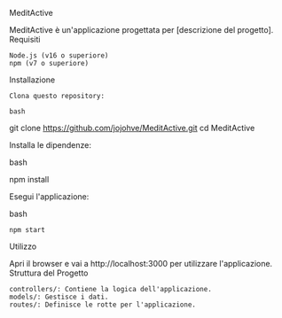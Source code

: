 MeditActive

MeditActive è un'applicazione progettata per [descrizione del progetto].
Requisiti

    Node.js (v16 o superiore)
    npm (v7 o superiore)

Installazione

    Clona questo repository:

    bash

git clone https://github.com/jojohve/MeditActive.git
cd MeditActive

Installa le dipendenze:

bash

npm install

Esegui l'applicazione:

bash

    npm start

Utilizzo

Apri il browser e vai a http://localhost:3000 per utilizzare l'applicazione.
Struttura del Progetto

    controllers/: Contiene la logica dell'applicazione.
    models/: Gestisce i dati.
    routes/: Definisce le rotte per l'applicazione.
